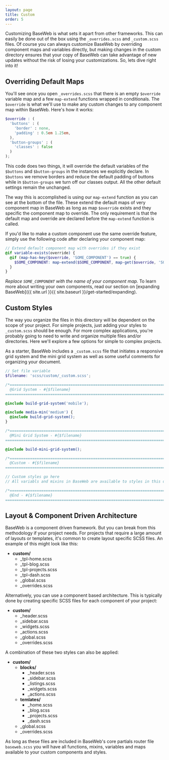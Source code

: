 ```yaml
---
layout: page
title: Custom
order: 5
---
```


Customizing BaseWeb is what sets it apart from other frameworks. This can easily be done out of the box using the `_overrides.scss` and `_custom.scss` files. Of course you can always customize BaseWeb by overriding component maps and variables directly, but making changes in the custom directory ensures that your copy of BaseWeb can take advantage of new updates without the risk of losing your customizations. So, lets dive right into it!

## Overriding Default Maps

You'll see once you open `_overrides.scss` that there is an empty `$override` variable map and a few `map-extend` functions wrapped in conditionals. The `$override` is what we'll use to make any custom changes to any component map within BaseWeb. Here's how it works:

```scss
$override : (
  'buttons' : (
    'border' : none,
    'padding' : 0.5em 1.25em,
  ),
  'button-groups' : (
    'classes' : false
  )
);
```

This code does two things, it will override the default variables of the `$buttons` and `$button-groups` in the instances we explicitly declare. In `$buttons` we remove borders and reduce the default padding of buttons while in `$button-groups` we turn off our classes output. All the other default settings remain the unchanged.

The way this is accomplished is using our `map-extend` function as you can see at the bottom of the file. These extend the default maps of very component map in BaseWeb as long as map `$override` exists and they specific the component map to override. The only requirement is that the default map and override are declared before the `map-extend` function is called.

If you'd like to make a custom component use the same override feature, simply use the following code after declaring your component map:

```scss
// Extend default component map with overrides if they exist
@if variable-exists(override) {
  @if (map-has-key($override, 'SOME_COMPONENT') == true) {
    $SOME_COMPONENT: map-extend($SOME_COMPONENT, map-get($override, 'SOME_COMPONENT'), true);
  }
}
```

*Replace `SOME_COMPONENT` with the name of your component map.* To learn more about writing your own components, read our section on [expanding BaseWeb]({{ site.url }}{{ site.baseurl }}/get-started/expanding).

## Custom Styles

The way you organize the files in this directory will be dependent on the scope of your project. For simple projects, just adding your styles to `_custom.scss` should be enough. For more complex applications, you're probably going to need to write and organize multiple files and/or directories. Here we'll explore a few options for simple to complex projects.

As a starter, BaseWeb includes a `_custom.scss` file that initiates a responsive grid system and the mini grid system as well as some useful comments for organizing your document.

```scss
// Set file variable
$filename: 'scss/custom/_custom.scss';

/*==============================================================================
  @Grid System - #{$filename}
==============================================================================*/

@include build-grid-system('mobile');

@include media-min('medium') {
  @include build-grid-system();
}

/*==============================================================================
  @Mini Grid System - #{$filename}
==============================================================================*/

@include build-mini-grid-system();

/*==============================================================================
  @Custom - #{$filename}
==============================================================================*/

// Custom styles go here
// All variabls and mixins in BaseWeb are available to styles in this document

/*==============================================================================
  @End - #{$filename}
==============================================================================*/
```

## Layout & Component Driven Architecture

BaseWeb is a component driven framework. But you can break from this methodology if your project needs. For projects that require a large amount of layouts or templates, it's common to create layout specific SCSS files. An example of this might look like this:

<div class="widget fill">
  <ul class="list-ascii">
    <li>
      <strong>custom/</strong>
      <ul>
        <li>_tpl-home.scss</li>
        <li>_tpl-blog.scss</li>
        <li>_tpl-projects.scss</li>
        <li>_tpl-dash.scss</li>
        <li>_global.scss</li>
        <li>_overrides.scss</li>
      </ul>
    </li>
  </ul>
</div>

Alternatively, you can use a component based architecture. This is typically done by creating specific SCSS files for each component of your project:

<div class="widget fill">
  <ul class="list-ascii">
    <li>
      <strong>custom/</strong>
      <ul>
        <li>_header.scss</li>
        <li>_sidebar.scss</li>
        <li>_widgets.scss</li>
        <li>_actions.scss</li>
        <li>_global.scss</li>
        <li>_overrides.scss</li>
      </ul>
    </li>
  </ul>
</div>

A combination of these two styles can also be applied:

<div class="widget fill">
  <ul class="list-ascii">
    <li>
      <strong>custom/</strong>
      <ul>
        <li>
          <strong>blocks/</strong>
          <ul>
            <li>_header.scss</li>
            <li>_sidebar.scss</li>
            <li>_listings.scss</li>
            <li>_widgets.scss</li>
            <li>_actions.scss</li>
          </ul>
        </li>
        <li>
          <strong>temlates/</strong>
          <ul>
            <li>_home.scss</li>
            <li>_blog.scss</li>
            <li>_projects.scss</li>
            <li>_dash.scss</li>
          </ul>
        </li>
        <li>_global.scss</li>
        <li>_overrides.scss</li>
      </ul>
    </li>
  </ul>
</div>

As long as these files are included in BaseWeb's core partials router file `baseweb.scss` you will have all functions, mixins, variables and maps available to your custom components and styles.
